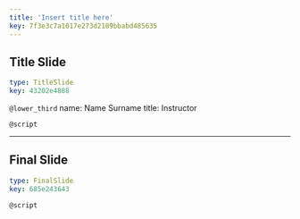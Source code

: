 ```yaml
---
title: 'Insert title here'
key: 7f3e3c7a1017e273d2189bbabd485635
---
```


## Title Slide

```yaml
type: TitleSlide
key: 43202e4888
```

`@lower_third`
name: Name Surname
title: Instructor

`@script`


---

## Final Slide

```yaml
type: FinalSlide
key: 685e243643
```

`@script`
